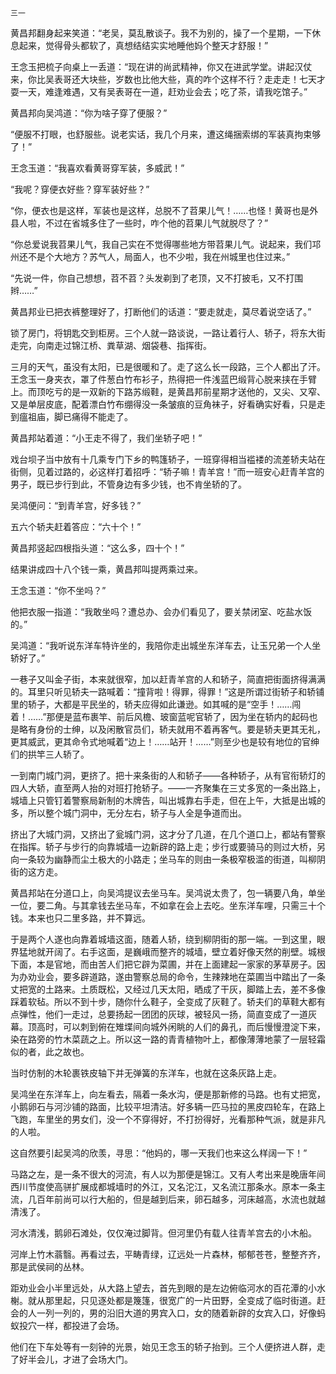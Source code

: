     三一 

   黄昌邦翻身起来笑道：“老吴，莫乱散谈子。我不为别的，操了一个星期，一下休息起来，觉得骨头都软了，真想结结实实地睡他妈个整天才舒服！”

   王念玉把梳子向桌上一丢道：“现在讲的尚武精神，你又在进武学堂。讲起汉仗来，你比吴表哥还大块些，岁数也比他大些，真的咋个这样不行？走走走！七天才耍一天，难逢难遇，又有吴表哥在一道，赶劝业会去；吃了茶，请我吃馆子。”

   黄昌邦向吴鸿道：“你为啥子穿了便服？”

   “便服不打眼，也舒服些。说老实话，我几个月来，遭这绳捆索绑的军装真拘束够了！”

   王念玉道：“我喜欢看黄哥穿军装，多威武！”

   “我呢？穿便衣好些？穿军装好些？”

   “你，便衣也是这样，军装也是这样，总脱不了苕果儿气！……也怪！黄哥也是外县人啦，不过在省城多住了一些时，咋个他的苕果儿气就脱尽了？”

   “你总爱说我苕果儿气，我自己实在不觉得哪些地方带苕果儿气。说起来，我们邛州还不是个大地方？苏气人，局面人，也不少啦，我在州城里也住过来。”

   “先说一件，你自己想想，苕不苕？头发剃到了老顶，又不打披毛，又不打围辫……”

   黄昌邦业已把衣裤整理好了，打断他们的话道：“要走就走，莫尽着说空话了。”

   锁了房门，将钥匙交到柜房。三个人就一路谈说，一路让着行人、轿子，将东大街走完，向南走过锦江桥、粪草湖、烟袋巷、指挥街。

   三月的天气，虽没有太阳，已是很暖和了。走了这么长一段路，三个人都出了汗。王念玉一身夹衣，罩了件葱白竹布衫子，热得把一件浅蓝巴缎背心脱来挟在手臂上。而顶吃亏的是一双新的下路苏缎鞋，是黄昌邦前星期才送他的，又尖、又窄、又是单层皮底，配着漂白竹布绷得没一条皱痕的豆角袜子，好看确实好看，只是走到瘟祖庙，脚已痛得不能走了。

   黄昌邦站着道：“小王走不得了，我们坐轿子吧！”

   戏台坝子当中放有十几乘专门下乡的鸭篷轿子，一班穿得相当褴褛的流差轿夫站在街侧，见着过路的，必这样打着招呼：“轿子嘛！青羊宫！”而一班安心赶青羊宫的男子，既已步行到此，不管身边有多少钱，也不肯坐轿的了。

   吴鸿便问：“到青羊宫，好多钱？”

   五六个轿夫赶着答应：“六十个！”

   黄昌邦竖起四根指头道：“这么多，四十个！”

   结果讲成四十八个钱一乘，黄昌邦叫提两乘过来。

   王念玉道：“你不坐吗？”

   他把衣服一指道：“我敢坐吗？遭总办、会办们看见了，要关禁闭室、吃盐水饭的。”

   吴鸿道：“我听说东洋车特许坐的，我陪你走出城坐东洋车去，让玉兄弟一个人坐轿好了。”

   一巷子又叫金子街，本来就很窄，加以赶青羊宫的人和轿子，简直把街面挤得满满的。耳里只听见轿夫一路喊着：“撞背啦！得罪，得罪！”这是所谓过街轿子和轿铺里的轿子，大都是平民坐的，轿夫应得如此谦逊。如其喊的是“空手！……闯着！……”那便是蓝布裹竿、前后风檐、玻窗蓝呢官轿了，因为坐在轿内的起码也是略有身份的士绅，以及闲散官员们，轿夫就用不着再客气。要是轿夫更其无礼，更其威武，更其命令式地喊着“边上！……站开！……”则至少也是较有地位的官绅们的拱竿三人轿了。

   一到南门城门洞，更挤了。把十来条街的人和轿子——各种轿子，从有官衔轿灯的四人大轿，直至两人抬的对班打抢轿子。——一齐聚集在三丈多宽的一条出路上，城墙上只管钉着警察局新制的木牌告，叫出城靠右手走，但在上午，大抵是出城的多，所以整个城门洞中，无分左右，轿子与人全是争道而出。

   挤出了大城门洞，又挤出了瓮城门洞，这才分了几道，在几个道口上，都站有警察在指挥。轿子与步行的向靠城墙一边新辟的路上走；步行或要骑马的则过大桥，另向一条较为幽静而尘土极大的小路走；坐马车的则由一条极窄极滥的街道，叫柳阴街的这方走。

   黄昌邦站在分道口上，向吴鸿提议去坐马车。吴鸿说太贵了，包一辆要八角，单坐一位，要二角。与其拿钱去坐马车，不如拿在会上去吃。坐东洋车哩，只需三十个钱。本来也只二里多路，并不算远。

   于是两个人遂也向靠着城墙这面，随着人轿，绕到柳阴街的那一端。一到这里，眼界猛地就开阔了。右手这面，是巍峨而整齐的城墙，壁立着好像天然的削壁。城根下面，本是官地，而由苦人们把它辟为菜圃，并在上面建起一家家的茅草房子。因为办劝业会，要多辟道路，遂由警察总局的命令，生辣辣地在菜圃当中踏出了一条丈把宽的土路来。土质既松，又经过几天太阳，晒成了干灰，脚踏上去，差不多像踩着软毡。所以不到十步，随你什么鞋子，全变成了灰鞋了。轿夫们的草鞋大都有点弹性，他们一走过，总要扬起一团团的灰球，被轻风一扬，简直变成了一道灰幕。顶高时，可以刺到俯在雉堞间向城外闲眺的人们的鼻孔，而后慢慢澄淀下来，染在路旁的竹木菜蔬之上。所以这一路的青青植物叶上，都像薄薄地蒙了一层轻霜似的者，此之故也。

   当时仿制的木轮裹铁皮轴下并无弹簧的东洋车，也就在这条灰路上走。

   吴鸿坐在东洋车上，向左看去，隔着一条水沟，便是那新修的马路。也有丈把宽，小鹅卵石与河沙铺的路面，比较平坦清洁。好多辆一匹马拉的黑皮四轮车，在路上飞跑，车里坐的男女们，没一个不穿得好，不打扮得好，光看那种气派，就是非凡的人啦。

   这自然要引起吴鸿的欣羡，寻思：“他妈的，哪一天我们也来这么样阔一下！”

   马路之左，是一条不很大的河流，有人以为那便是锦江。又有人考出来是晚唐年间西川节度使高骈扩展成都城墙时的外江，又名沱江，又名流江那条水。原本一条主流，几百年前尚可以行大船的，但是越到后来，卵石越多，河床越高，水流也就越清浅了。

   河水清浅，鹅卵石滩处，仅仅淹过脚背。但河里仍有载人往青羊宫去的小木船。

   河岸上竹木蓊翳。再看过去，平畴青绿，辽远处一片森林，郁郁苍苍，整整齐齐，那是武侯祠的丛林。

   距劝业会小半里远处，从大路上望去，首先到眼的是左边俯临河水的百花潭的小水榭。就从那里起，只见逐处都是篾篷，很宽广的一片田野，全变成了临时街道。赶会的人一列一列的，男的沿旧大道的男宾入口，女的随着新辟的女宾入口，好像蚂蚁投穴一样，都投进了会场。

   他们在下车处等有一刻钟的光景，始见王念玉的轿子抬到。三个人便挤进人群，走了好半会儿，才进了会场大门。

